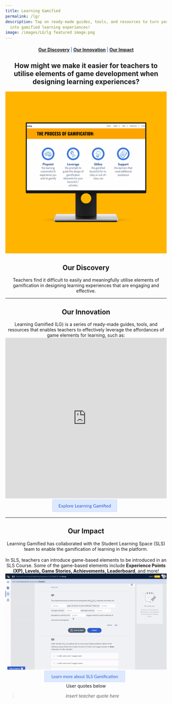 ```yaml
---
title: Learning Gamified
permalink: /lg/
description: Tap on ready-made guides, tools, and resources to turn your lessons
  into gamified learning experiences!
image: /images/LG/lg featured image.png
---
```

<center><h4 style="color:#578ffe;"><a href="#discovery">Our Discovery</a>  |  <a href="#innovation">Our Innovation</a>  |  <a href="#impact">Our Impact</a></h4></center>

<center><h2>How might we make it easier for teachers to utilise elements of game development when designing learning experiences?</h2></center>

![Learning Gamified Featured Image](/images/LG/lg%20featured%20image.png)

<center><h2 id="discovery">Our Discovery</h2></center>
<center>Teachers find it difficult to easily and meaningfully utilise elements of gamification in designing learning experiences that are engaging and effective.</center>

-----------------

<center><h2 id="innovation">Our Innovation</h2></center>

<center>Learning Gamified (LG) is a series of ready-made guides, tools, and resources that enables teachers to effectively leverage the affordances of game elements for learning, such as: <iframe src="https://docs.google.com/presentation/d/e/2PACX-1vRks09iQRMk8l74HHzjFkg2TUejRMp5-ip59XqtTIPyNBHU5OTfX9vqo-5fU9PUPw/embed?start=false&amp;loop=false&amp;" frameborder="0" width="100%" height="500" allowfullscreen="true"></iframe></center>

<center><a href="https://sites.google.com/moe.edu.sg/lg21/" target="_blank" rel="noopener noreferrer"><img src="/images/Buttons/explore%20lg.png" style="width:40%; display: inline; margin-right:0.5rem"></a></center>

------------------

<center><h2 id="impact">Our Impact</h2></center>

<center>Learning Gamified has collaborated with the Student Learning Space (SLS) team to enable the gamification of learning in the platform.<br><br>In SLS, teachers can introduce game-based elements to be introduced in an SLS Course. Some of the game-based elements include <b>Experience Points (XP), Levels, Game Stories, Achievements, Leaderboard</b>, and more!</center>

<center><img src="/images/LG/lg%20sls%20crop.gif"></center>

<center><a href="https://www.learning.moe.edu.sg/sls/teachers/user-guide/vle/teacher/LessonManagement/AboutGamification.html" target="_blank" rel="noopener noreferrer"><img src="/images/Buttons/learn%20more%20lg.png" style="width:50%; display: inline; margin-right:0.5rem"></a></center>

<center>User quotes below</center>

<center><blockquote><i>insert teacher quote here</i></blockquote></center>